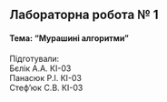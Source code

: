 ## Лабораторна робота № 1 
####  Тема: “Мурашині алгоритми”
  Підготували:  
Бєлік А.А. КІ-03  
Панасюк Р.І. КІ-03  
Стеф’юк С.В. КІ-03


